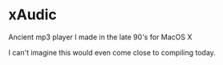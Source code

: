 # xAudic
Ancient mp3 player I made in the late 90's for MacOS X

I can't imagine this would even come close to compiling today.
